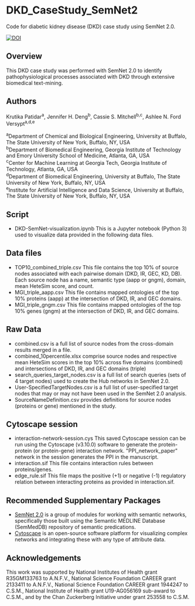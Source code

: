 # DKD_CaseStudy_SemNet2
Code for diabetic kidney disease (DKD) case study using SemNet 2.0.

[![DOI](https://zenodo.org/badge/740179121.svg)](https://zenodo.org/doi/10.5281/zenodo.10480080)

## Overview
This DKD case study was performed with SemNet 2.0 to identify pathophysiological processes associated with DKD through extensive biomedical text-mining. 

## Authors
Krutika Patidar<sup>a</sup>,  Jennifer H. Deng<sup>b</sup>, Cassie S. Mitchell<sup>b,c</sup>, Ashlee N. Ford Versypt<sup>a,d,e</sup> 

<sup>a</sup>Department of Chemical and Biological Engineering, University at Buffalo, The State University of New York, Buffalo, NY, USA<br/>
<sup>b</sup>Department of Biomedical Engineering, Georgia Institute of Technology and Emory University School of Medicine, Atlanta, GA, USA<br/>
<sup>c</sup>Center for Machine Learning at Georgia Tech, Georgia Institute of Technology, Atlanta, GA, USA<br/>
<sup>d</sup>Department of Biomedical Engineering, University at Buffalo, The State University of New York, Buffalo, NY, USA<br/>
<sup>e</sup>Institute for Artificial Intelligence and Data Science, University at Buffalo, The State University of New York, Buffalo, NY, USA<br/>


## Script

* DKD-SemNet-visualization.ipynb This is a Jupyter notebook (Python 3) used to visualize data provided in the following data files.

## Data files

* TOP10_combined_triple.csv This file contains the top 10% of source nodes associated with each pairwise domain (DKD, IR, GEC, KD, DB). Each source node has a name, semantic type (aapp or gngm), domain, mean HeteSim score, and count. 
* MGI_triple_aapp.csv This file contains mapped ontologies of the top 10% proteins (aapp) at the intersection of DKD, IR, and GEC domains.
* MGI_triple_gngm.csv This file contains mapped ontologies of the top 10% genes (gngm) at the intersection of DKD, IR, and GEC domains.

## Raw Data
* combined.csv is a full list of source nodes from the cross-domain results merged in a file.
* combined_10percentile.xlsx comprise source nodes and respective mean HeteSim scores in the top 10% across five domains (combined) and intersections of DKD, IR, and GEC domains (triple)
* search_queries_target_nodes.csv is a full list of search queries (sets of 4 target nodes) used to create the Hub networks in SemNet 2.0. 
* User-SpecifiedTargetNodes.csv is a full list of user-specified target nodes that may or may not have been used in the SemNet 2.0 analysis.
* SourceNameDefinition.csv provides definitions for source nodes (proteins or gene) mentioned in the study.

## Cytoscape session
* interaction-network-session.cys This saved Cytoscape session can be run using the Cytoscape (v3.10.0) software to generate the protein-protein (or protein-gene) interaction network. "PPI_network_paper" network in the session generates the PPI in the manuscript.
* interaction.sif This file contains interaction rules between proteins/genes.
* edge_rule.sif This file maps the positive (+1) or negative (-1) regulatory relation between interacting proteins as provided in interaction.sif. 

## Recommended Supplementary Packages
* [SemNet 2.0](https://github.com/pathology-dynamics/semnet-2) is a group of modules for working with semantic networks, specifically those built using the Semantic MEDLINE Database (SemMedDB) repository of semantic predications.
* [Cytoscape](https://cytoscape.org/) is an open-source software platform for visualizing complex networks and integrating these with any type of attribute data.
  
## Acknowledgements
This work was supported by National Institutes of Health grant R35GM133763 to A.N.F.V., National Science Foundation CAREER grant 2133411 to A.N.F.V., National Science Foundation CAREER grant 1944247 to C.S.M., National Institute of Health grant U19-AG056169 sub-award to C.S.M., and by the Chan Zuckerberg Initiative under grant 253558 to C.S.M. 
